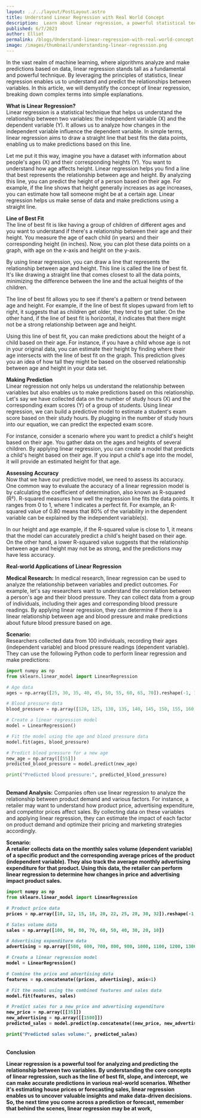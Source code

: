 ```yaml
---
layout: ../../layout/PostLayout.astro
title: Understand Linear Regression with Real World Concept
description:  Learn about linear regression, a powerful statistical technique used to predict outcomes. Discover the core concepts, explore real-world applications in real estate and sales forecasting, and see practical code snippets in Python.
published: 6/7/2023
author: Elliot
permalink: /blogs/Understand-linear-regression-with-real-world-concept
image: /images/thumbnail/understanding-linear-regression.png
---
```


In the vast realm of machine learning, where algorithms analyze and make predictions based on data, linear regression stands tall as a fundamental and powerful technique. By leveraging the principles of statistics, linear regression enables us to understand and predict the relationships between variables. In this article, we will demystify the concept of linear regression, breaking down complex terms into simple explanations.

<b> What is Linear Regression? </b> <br>
Linear regression is a statistical technique that helps us understand the relationship between two variables: the independent variable (X) and the dependent variable (Y). It allows us to analyze how changes in the independent variable influence the dependent variable. In simple terms, linear regression aims to draw a straight line that best fits the data points, enabling us to make predictions based on this line.

Let me put it this way, imagine you have a dataset with information about people's ages (X) and their corresponding heights (Y). You want to understand how age affects height. Linear regression helps you find a line that best represents the relationship between age and height. By analyzing this line, you can predict the height of a person based on their age. For example, if the line shows that height generally increases as age increases, you can estimate how tall someone might be at a certain age. Linear regression helps us make sense of data and make predictions using a straight line.

<b> Line of Best Fit</b> <br>
The line of best fit is like having a group of children of different ages and you want to understand if there's a relationship between their age and their height. You measure the age of each child (in years) and their corresponding height (in inches). Now, you can plot these data points on a graph, with age on the x-axis and height on the y-axis.

By using linear regression, you can draw a line that represents the relationship between age and height. This line is called the line of best fit. It's like drawing a straight line that comes closest to all the data points, minimizing the difference between the line and the actual heights of the children.

The line of best fit allows you to see if there's a pattern or trend between age and height. For example, if the line of best fit slopes upward from left to right, it suggests that as children get older, they tend to get taller. On the other hand, if the line of best fit is horizontal, it indicates that there might not be a strong relationship between age and height.

Using this line of best fit, you can make predictions about the height of a child based on their age. For instance, if you have a child whose age is not in your original data, you can estimate their height by finding where their age intersects with the line of best fit on the graph. This prediction gives you an idea of how tall they might be based on the observed relationship between age and height in your data set.

<b> Making Prediction </b> <br>
Linear regression not only helps us understand the relationship between variables but also enables us to make predictions based on this relationship. Let's say we have collected data on the number of study hours (X) and the corresponding exam scores (Y) of a group of students. Using linear regression, we can build a predictive model to estimate a student's exam score based on their study hours. By plugging in the number of study hours into our equation, we can predict the expected exam score.

For instance, consider a scenario where you want to predict a child's height based on their age. You gather data on the ages and heights of several children. By applying linear regression, you can create a model that predicts a child's height based on their age. If you input a child's age into the model, it will provide an estimated height for that age.

<b>Assessing Accuracy</b> <br>
Now that we have our predictive model, we need to assess its accuracy. One common way to evaluate the accuracy of a linear regression model is by calculating the coefficient of determination, also known as R-squared (R²). R-squared measures how well the regression line fits the data points. It ranges from 0 to 1, where 1 indicates a perfect fit. For example, an R-squared value of 0.80 means that 80% of the variability in the dependent variable can be explained by the independent variable(s).

In our height and age example, if the R-squared value is close to 1, it means that the model can accurately predict a child's height based on their age. On the other hand, a lower R-squared value suggests that the relationship between age and height may not be as strong, and the predictions may have less accuracy.

<b> Real-world Applications of Linear Regression </b> <br>

<b>Medical Research:</b> In medical research, linear regression can be used to analyze the relationship between variables and predict outcomes. For example, let's say researchers want to understand the correlation between a person's age and their blood pressure. They can collect data from a group of individuals, including their ages and corresponding blood pressure readings. By applying linear regression, they can determine if there is a linear relationship between age and blood pressure and make predictions about future blood pressure based on age.

<b>Scenario:</b> <br>
Researchers collected data from 100 individuals, recording their ages (independent variable) and blood pressure readings (dependent variable). They can use the following Python code to perform linear regression and make predictions:

```python
import numpy as np
from sklearn.linear_model import LinearRegression

# Age data
ages = np.array([25, 30, 35, 40, 45, 50, 55, 60, 65, 70]).reshape(-1, 1)

# Blood pressure data
blood_pressure = np.array([120, 125, 130, 135, 140, 145, 150, 155, 160, 165])

# Create a linear regression model
model = LinearRegression()

# Fit the model using the age and blood pressure data
model.fit(ages, blood_pressure)

# Predict blood pressure for a new age
new_age = np.array([[55]])
predicted_blood_pressure = model.predict(new_age)

print("Predicted blood pressure:", predicted_blood_pressure)
```

<br>
<b>Demand Analysis:</b> Companies often use linear regression to analyze the relationship between product demand and various factors. For instance, a retailer may want to understand how product price, advertising expenditure, and competitor prices affect sales. By collecting data on these variables and applying linear regression, they can estimate the impact of each factor on product demand and optimize their pricing and marketing strategies accordingly.

<b>Scenario:<b> <br>
A retailer collects data on the monthly sales volume (dependent variable) of a specific product and the corresponding average prices of the product (independent variable). They also track the average monthly advertising expenditure for that product. Using this data, the retailer can perform linear regression to determine how changes in price and advertising impact product sales.
<br>

```python
import numpy as np
from sklearn.linear_model import LinearRegression

# Product price data
prices = np.array([10, 12, 15, 18, 20, 22, 25, 28, 30, 32]).reshape(-1, 1)

# Sales volume data
sales = np.array([100, 90, 80, 70, 60, 50, 40, 30, 20, 10])

# Advertising expenditure data
advertising = np.array([500, 600, 700, 800, 900, 1000, 1100, 1200, 1300, 1400]).reshape(-1, 1)

# Create a linear regression model
model = LinearRegression()

# Combine the price and advertising data
features = np.concatenate((prices, advertising), axis=1)

# Fit the model using the combined features and sales data
model.fit(features, sales)

# Predict sales for a new price and advertising expenditure
new_price = np.array([[35]])
new_advertising = np.array([[1500]])
predicted_sales = model.predict(np.concatenate((new_price, new_advertising), axis=1))

print("Predicted sales volume:", predicted_sales)
```

<br>
<b> Conclusion </b>

Linear regression is a powerful tool for analyzing and predicting the relationship between two variables. By understanding the core concepts of linear regression, such as the line of best fit, slope, and intercept, we can make accurate predictions in various real-world scenarios. Whether it's estimating house prices or forecasting sales, linear regression enables us to uncover valuable insights and make data-driven decisions. So, the next time you come across a prediction or forecast, remember that behind the scenes, linear regression may be at work,
